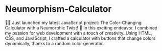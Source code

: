 # Neumorphism-Calculator
🌈🧮 Just launched my latest JavaScript project: The Color-Changing Calculator with a Neumorphic Twist! 🚀  In this exciting endeavor, I combined my passion for web development with a touch of creativity. Using HTML, CSS, and JavaScript, I crafted a calculator with buttons that change colors dynamically, thanks to a random color generator. 
